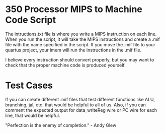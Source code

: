 # 350 Processor MIPS to Machine Code Script
The intructions.txt file is where you write a MIPS instruction on each line. When you run the script, it will take the MIPS instructions and create a .mif file with the name specified in the script. If you move the .mif file to your quartus project, your imem will run the instructions in the .mif file.

I believe every instruction should convert properly, but you may want to check that the proper machine code is produced yourself.

# Test Cases
If you can create different .mif files that test different functions like ALU, branching, jal, etc. that would be helpful to all of us. Also, if you can comment the expected output for data_writeReg wire or PC wire for each line, that would be helpful.

"Perfection is the enemy of completion." - Andy Glew